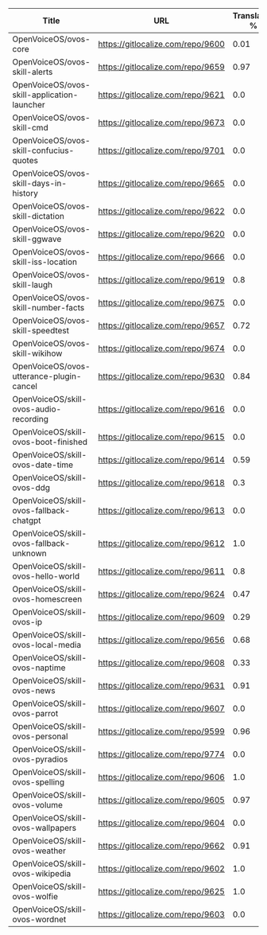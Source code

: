 | Title | URL | Translated % | Total Chars | Total Words | Untranslated Chars | Untranslated Words | Translated Chars | Translated Words |
| --- | --- | --- | --- | --- | --- | --- | --- | --- |
| OpenVoiceOS/ovos-core | https://gitlocalize.com/repo/9600 | 0.01 | 3572 | 473 | 3544 | 467 | 28 | 6 |
| OpenVoiceOS/ovos-skill-alerts | https://gitlocalize.com/repo/9659 | 0.97 | 6160 | 1045 | 210 | 43 | 5950 | 1002 |
| OpenVoiceOS/ovos-skill-application-launcher | https://gitlocalize.com/repo/9621 | 0.0 | 55 | 6 | 55 | 6 | 0 | 0 |
| OpenVoiceOS/ovos-skill-cmd | https://gitlocalize.com/repo/9673 | 0.0 | 37 | 2 | 37 | 2 | 0 | 0 |
| OpenVoiceOS/ovos-skill-confucius-quotes | https://gitlocalize.com/repo/9701 | 0.0 | 10458 | 1939 | 10458 | 1939 | 0 | 0 |
| OpenVoiceOS/ovos-skill-days-in-history | https://gitlocalize.com/repo/9665 | 0.0 | 10846463 | 1751649 | 10846463 | 1751649 | 0 | 0 |
| OpenVoiceOS/ovos-skill-dictation | https://gitlocalize.com/repo/9622 | 0.0 | 6654 | 951 | 6654 | 951 | 0 | 0 |
| OpenVoiceOS/ovos-skill-ggwave | https://gitlocalize.com/repo/9620 | 0.0 | 468 | 57 | 468 | 57 | 0 | 0 |
| OpenVoiceOS/ovos-skill-iss-location | https://gitlocalize.com/repo/9666 | 0.0 | 2706 | 439 | 2706 | 439 | 0 | 0 |
| OpenVoiceOS/ovos-skill-laugh | https://gitlocalize.com/repo/9619 | 0.8 | 291 | 41 | 57 | 13 | 234 | 28 |
| OpenVoiceOS/ovos-skill-number-facts | https://gitlocalize.com/repo/9675 | 0.0 | 283 | 43 | 283 | 43 | 0 | 0 |
| OpenVoiceOS/ovos-skill-speedtest | https://gitlocalize.com/repo/9657 | 0.72 | 353 | 61 | 98 | 14 | 255 | 47 |
| OpenVoiceOS/ovos-skill-wikihow | https://gitlocalize.com/repo/9674 | 0.0 | 522 | 97 | 522 | 97 | 0 | 0 |
| OpenVoiceOS/ovos-utterance-plugin-cancel | https://gitlocalize.com/repo/9630 | 0.84 | 220 | 36 | 36 | 6 | 184 | 30 |
| OpenVoiceOS/skill-ovos-audio-recording | https://gitlocalize.com/repo/9616 | 0.0 | 2330 | 355 | 2330 | 355 | 0 | 0 |
| OpenVoiceOS/skill-ovos-boot-finished | https://gitlocalize.com/repo/9615 | 0.0 | 418 | 34 | 418 | 34 | 0 | 0 |
| OpenVoiceOS/skill-ovos-date-time | https://gitlocalize.com/repo/9614 | 0.59 | 10935 | 2073 | 4446 | 882 | 6489 | 1191 |
| OpenVoiceOS/skill-ovos-ddg | https://gitlocalize.com/repo/9618 | 0.3 | 1511 | 260 | 1058 | 174 | 453 | 86 |
| OpenVoiceOS/skill-ovos-fallback-chatgpt | https://gitlocalize.com/repo/9613 | 0.0 | 128 | 25 | 128 | 25 | 0 | 0 |
| OpenVoiceOS/skill-ovos-fallback-unknown | https://gitlocalize.com/repo/9612 | 1.0 | 829 | 175 | 0 | 0 | 829 | 175 |
| OpenVoiceOS/skill-ovos-hello-world | https://gitlocalize.com/repo/9611 | 0.8 | 283 | 59 | 58 | 13 | 225 | 46 |
| OpenVoiceOS/skill-ovos-homescreen | https://gitlocalize.com/repo/9624 | 0.47 | 119 | 16 | 63 | 8 | 56 | 8 |
| OpenVoiceOS/skill-ovos-ip | https://gitlocalize.com/repo/9609 | 0.29 | 710 | 153 | 504 | 112 | 206 | 41 |
| OpenVoiceOS/skill-ovos-local-media | https://gitlocalize.com/repo/9656 | 0.68 | 685 | 141 | 221 | 49 | 464 | 92 |
| OpenVoiceOS/skill-ovos-naptime | https://gitlocalize.com/repo/9608 | 0.33 | 739 | 131 | 497 | 87 | 242 | 44 |
| OpenVoiceOS/skill-ovos-news | https://gitlocalize.com/repo/9631 | 0.91 | 359 | 54 | 33 | 5 | 326 | 49 |
| OpenVoiceOS/skill-ovos-parrot | https://gitlocalize.com/repo/9607 | 0.0 | 1557 | 283 | 1557 | 283 | 0 | 0 |
| OpenVoiceOS/skill-ovos-personal | https://gitlocalize.com/repo/9599 | 0.96 | 640 | 96 | 26 | 6 | 614 | 90 |
| OpenVoiceOS/skill-ovos-pyradios | https://gitlocalize.com/repo/9774 | 0.0 | 63 | 7 | 63 | 7 | 0 | 0 |
| OpenVoiceOS/skill-ovos-spelling | https://gitlocalize.com/repo/9606 | 1.0 | 138 | 19 | 0 | 0 | 138 | 19 |
| OpenVoiceOS/skill-ovos-volume | https://gitlocalize.com/repo/9605 | 0.97 | 919 | 168 | 29 | 6 | 890 | 162 |
| OpenVoiceOS/skill-ovos-wallpapers | https://gitlocalize.com/repo/9604 | 0.0 | 4807 | 629 | 4807 | 629 | 0 | 0 |
| OpenVoiceOS/skill-ovos-weather | https://gitlocalize.com/repo/9662 | 0.91 | 12604 | 2095 | 1115 | 237 | 11489 | 1858 |
| OpenVoiceOS/skill-ovos-wikipedia | https://gitlocalize.com/repo/9602 | 1.0 | 924 | 138 | 0 | 0 | 924 | 138 |
| OpenVoiceOS/skill-ovos-wolfie | https://gitlocalize.com/repo/9625 | 1.0 | 352 | 64 | 0 | 0 | 352 | 64 |
| OpenVoiceOS/skill-ovos-wordnet | https://gitlocalize.com/repo/9603 | 0.0 | 705 | 138 | 705 | 138 | 0 | 0 |
